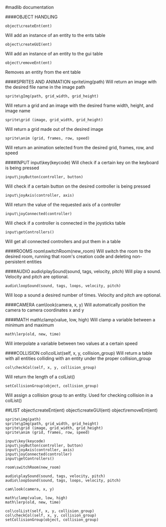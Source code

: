 #madlib documentation  

####OBJECT  HANDLING  

	object\createEnt(ent)
Will add an instance of an entity to the ents table

	object\createGUI(ent)
Will add an instance of an entity to the gui table

	object\removeEnt(ent)
Removes an entity from the ent table

####SPRITES AND ANIMATION
	sprite\img(path)
Will return an image with the desired file name in the image path

	sprite\gImg(path, grid_width, grid_height)
Will return a grid and an image with the desired frame width, height, and image name

	sprite\grid (image, grid_width, grid_height)
Will return a grid made out of the desired image

	sprite\anim (grid, frames, row, speed)
Will return an animation selected from the desired grid, frames, row, and speed

####INPUT
	input\key(keycode)
Will check if a certain key on the keyboard is being pressed

	input\joyButton(controller, button)
Will check if a certain button on the desired controller is being pressed

	input\joyAxis(controller, axis)
Will return the value of the requested axis of a controller

	input\joyConnected(controller)
Will check if a controller is connected in the joysticks table

	input\getControllers()
Will get all connected controllers and put them in a table

####ROOMS
	room\switchRoom(new_room)
Will switch the room to the desired room, running that room's creation code and deleting non-persistent entities

####AUDIO
	audio\playSound(sound, tags, velocity, pitch)
Will play a sound. Velocity and pitch are optional.

	audio\loopSound(sound, tags, loops, velocity, pitch)
Will loop a sound a desired number of times. Velocity and pitch are optional.

####CAMERA
	cam\look(camera, x, y)
Will automatically position the camera to camera coordinates x and y

####MATH
	math\clamp(value, low, high)
Will clamp a variable between a minimum and maximum

	math\lerp(old, new, time)
Will interpolate a variable between two values at a certain speed

####COLLISION
	col\colList(self, x, y, collision_group)
Will return a table with all entities colliding with an entity under the proper collision_group

	col\checkCol(self, x, y, collision_group)
Will return the length of a colList()

	setCollisionGroup(object, collision_group)
Will assign a collision group to an entity. Used for checking collision in a colList()

##LIST
    object\createEnt(ent)
	object\createGUI(ent)
	object\removeEnt(ent)  

	sprite\img(path)
	sprite\gImg(path, grid_width, grid_height)
	sprite\grid (image, grid_width, grid_height)
	sprite\anim (grid, frames, row, speed)

	input\key(keycode)
	input\joyButton(controller, button)
	input\joyAxis(controller, axis)
	input\joyConnected(controller)
	input\getControllers()

	room\switchRoom(new_room)
	
	audio\playSound(sound, tags, velocity, pitch)
	audio\loopSound(sound, tags, loops, velocity, pitch)

	cam\look(camera, x, y)

	math\clamp(value, low, high)
	math\lerp(old, new, time)

	col\colList(self, x, y, collision_group)
	col\checkCol(self, x, y, collision_group)
	setCollisionGroup(object, collision_group)
